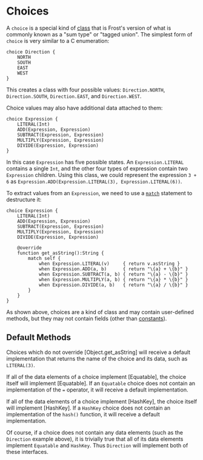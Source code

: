 Choices
=======

A `choice` is a special kind of [class](classes.md) that is Frost's version of what is commonly
known as a "sum type" or "tagged union". The simplest form of `choice` is very similar to a C
enumeration:

    choice Direction {
        NORTH
        SOUTH
        EAST
        WEST
    }

This creates a class with four possible values: `Direction.NORTH`, `Direction.SOUTH`,
`Direction.EAST`, and `Direction.WEST`.

Choice values may also have additional data attached to them:

    choice Expression {
        LITERAL(Int)
        ADD(Expression, Expression)
        SUBTRACT(Expression, Expression)
        MULTIPLY(Expression, Expression)
        DIVIDE(Expression, Expression)
    }

In this case `Expression` has five possible states. An `Expression.LITERAL` contains a single `Int`,
and the other four types of expression contain two `Expression` children. Using this class, we could
represent the expression `3 + 6` as `Expression.ADD(Expression.LITERAL(3), Expression.LITERAL(6))`.

To extract values from an `Expression`, we need to use a [`match`](statements.md#match) statement to
destructure it:

    choice Expression {
        LITERAL(Int)
        ADD(Expression, Expression)
        SUBTRACT(Expression, Expression)
        MULTIPLY(Expression, Expression)
        DIVIDE(Expression, Expression)

        @override
        function get_asString():String {
            match self {
                when Expression.LITERAL(v)     { return v.asString }
                when Expression.ADD(a, b)      { return "\{a} + \{b}" }
                when Expression.SUBTRACT(a, b) { return "\{a} - \{b}" }
                when Expression.MULTIPLY(a, b) { return "\{a} * \{b}" }
                when Expression.DIVIDE(a, b)   { return "\{a} / \{b}" }
            }
        }
    }

As shown above, choices are a kind of class and may contain user-defined methods, but they may not
contain fields (other than [constants](constants.md)).

Default Methods
---------------

Choices which do not override [Object.get_asString] will receive a default implementation that
returns the name of the choice and its data, such as `LITERAL(3)`.

If all of the data elements of a choice implement [Equatable], the choice itself will implement
[Equatable]. If an `Equatable` choice does not contain an implementation of the `=` operator, it
will receive a default implementation.

If all of the data elements of a choice implement [HashKey], the choice itself will implement
[HashKey]. If a `HashKey` choice does not contain an implementation of the `hash()` function, it
will receive a default implementation.

Of course, if a choice does not contain any data elements (such as the `Direction` example above),
it is trivially true that all of its data elements implement `Equatable` and `HashKey`. Thus
`Direction` will implement both of these interfaces.